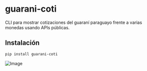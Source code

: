 # guarani-coti

CLI para mostrar cotizaciones del guaraní paraguayo frente a varias monedas usando APIs públicas.

## Instalación

```bash
pip install guarani-coti
```
![Image](https://github.com/user-attachments/assets/0cd6ee70-0eb4-487a-b042-d3ae84fc5f1e)